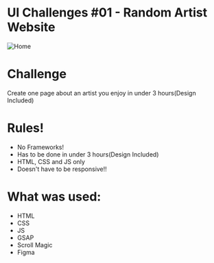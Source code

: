 # UI Challenges #01 - Random Artist Website

![Home](https://i.imgur.com/OXQMu9l.png)

# Challenge
Create one page about an artist you enjoy in under 3 hours(Design Included)

# Rules!
  - No Frameworks!
  - Has to be done in under 3 hours(Design Included)
  - HTML, CSS and JS only
  - Doesn't have to be responsive!!

# What was used: 
  - HTML
  - CSS
  - JS
  - GSAP
  - Scroll Magic
  - Figma
